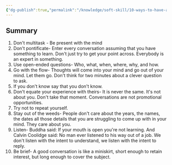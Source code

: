 ```yaml
---
{"dg-publish":true,"permalink":"/knowledge/soft-skill/10-ways-to-have-a-better-conversation/","dgPassFrontmatter":true}
---
```


## Summary
1. Don't multitask - Be present with the mind
2. Don't pontificate- Enter every conversation assuming that you have something to learn. Don't just try to get your point across. Everybody is an expert in something.
3. Use open-ended questions- Who, what, when, where, why, and how.
4. Go with the flow- Thoughts will come into your mind and go out of your mind. Let them go. Don't think for two minutes about a clever question to ask.
5. If you don't know say that you don't know.
6. Don't equate your experience with theirs- It is never the same. It's not about you. Don't take that moment. Conversations are not promotional opportunities.
7. Try not to repeat yourself.
8. Stay out of the weeds- People don't care about the years, the names, the dates all those details that you are struggling to come up with in your mind. They care about you.
9. Listen- Buddha said: If your mouth is open you're not learning. And Calvin Coolidge said: No man ever listened to his way out of a job. We don't listen with the intent to understand, we listen with the intent to reply.
10. Be brief- A good conversation is like a miniskirt, short enough to retain interest, but long enough to cover the subject.
